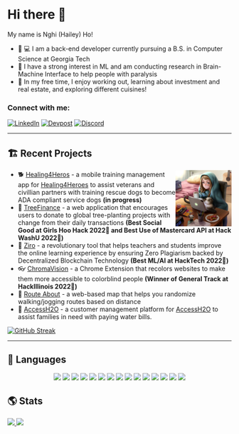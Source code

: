 # Hi there 👋 
My name is Nghi (Hailey) Ho!
- 🐝 💻 I am a back-end developer currently pursuing a B.S. in Computer Science at Georgia Tech
- 🤖 I have a strong interest in ML and am conducting research in Brain-Machine Interface to help people with paralysis
- 💪 In my free time, I enjoy working out, learning about investment and real estate, and exploring different cuisines!

### Connect with me:
[![LinkedIn](https://img.shields.io/badge/linkedin-%230077B5.svg?&style=for-the-badge&logo=linkedin&logoColor=white)](https://www.linkedin.com/in/nghi-hailey-ho-90940a157/)
[![Devpost](https://img.shields.io/badge/Devpost-003E54.svg?style=for-the-badge&logo=Devpost&logoColor=white)](https://devpost.com/nhatnghiho/)
[![Discord](https://img.shields.io/badge/Discord-7289DA?style=for-the-badge&logo=discord&logoColor=white)](https://discordapp.com/users/Hailey#0760)

____________________________________________________________________
## 🏗️ Recent Projects
<img alt="Coding" src="https://github.com/nhatnghiho/nhatnghiho/blob/1548c16ceff87b1509527b6a37c85fbf84537fc4/background_pic1.jpeg" width="25%" heigth="auto" align="right"/>

- 🐕 [Healing4Heros](https://github.com/GTBitsOfGood/Healing4Heroes) - a mobile training management app for [Healing4Heroes](https://www.healing4heroes.org/) to assist veterans and civillian partners with training rescue dogs to become ADA compliant service dogs **(in progress)**
- 🌱 [TreeFinance](https://devpost.com/software/treefinance) - a web application that encourages users to donate to global tree-planting projects with change from their daily transactions **(Best Social Good at Girls Hoo Hack 2022🥇 and Best Use of Mastercard API at Hack WashU 2022🥇)**
- 🏫 [Ziro](https://devpost.com/software/ziro) - a revolutionary tool that helps teachers and students improve the online learning experience by ensuring Zero Plagiarism backed by Decentralized Blockchain Technology **(Best ML/AI at HackTech 2022🥇)**
- 👓 [ChromaVision](https://github.com/WebAInternationals/ChromaVision) - a Chrome Extension that recolors websites to make them more accessible to colorblind people **(Winner of General Track at HackIllinois 2022🥇)**
- 🏃 [Route About](https://nhatnghiho.github.io/route-about/) - a web-based map that helps you randomize walking/jogging routes based on distance
- 🚰 [AccessH2O](https://github.com/GTBitsOfGood/access-h2o) - a customer management platform for [AccessH2O](https://www.accessh2o.org/) to assist families in need with paying water bills.

[![GitHub Streak](https://github-readme-streak-stats.herokuapp.com?user=nhatnghiho&date_format=M%20j%5B%2C%20Y%5D)](https://git.io/streak-stats)
____________________________________________________________________

## 📖 Languages
<p align="center">
  <img src="https://img.shields.io/badge/Python-14354C?style=for-the-badge&logo=python&logoColor=white"/>
  <img src="https://img.shields.io/badge/Java-ED8B00?style=for-the-badge&logo=java&logoColor=white" />
  <img src="https://img.shields.io/badge/JavaScript-F7DF1E?style=for-the-badge&logo=javascript&logoColor=black" />
  <img src="https://img.shields.io/badge/TypeScript-007ACC?style=for-the-badge&logo=typescript&logoColor=white" />
  <img src="https://img.shields.io/badge/ruby-%23CC342D.svg?style=for-the-badge&logo=ruby&logoColor=white" />
  <img src="https://img.shields.io/badge/React-20232A?style=for-the-badge&logo=react&logoColor=61DAFB" />
  <img src="https://img.shields.io/badge/Next-black?style=for-the-badge&logo=next.js&logoColor=white)" />
  <img src="https://img.shields.io/badge/Node.js-43853D?style=for-the-badge&logo=node.js&logoColor=white" />
  <img src="https://img.shields.io/badge/Express.js-404D59?style=for-the-badge" />
  <img src="https://img.shields.io/badge/rails-%23CC0000.svg?style=for-the-badge&logo=ruby-on-rails&logoColor=white" />
  <img src="https://img.shields.io/badge/MongoDB-4EA94B?style=for-the-badge&logo=mongodb&logoColor=white" />
  <img src="https://img.shields.io/badge/flask-%23000.svg?style=for-the-badge&logo=flask&logoColor=white" />
  <img src="https://img.shields.io/badge/MySQL-00000F?style=for-the-badge&logo=mysql&logoColor=white" />
  <img src="https://img.shields.io/badge/-GraphQL-E10098?style=for-the-badge&logo=graphql&logoColor=white" />
  <img src="https://www.mathworks.com/matlabcentral/images/matlab-file-exchange.svg" />
</p>

## 🌎 Stats
<a href="https://github.com/jstrieb/github-stats">

![](https://github.com/nhatnghiho/github-stats/blob/master/generated/overview.svg)
![](https://github.com/nhatnghiho/github-stats/blob/master/generated/languages.svg)

</a>
